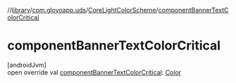 //[library](../../../index.md)/[com.glovoapp.uds](../index.md)/[CoreLightColorScheme](index.md)/[componentBannerTextColorCritical](component-banner-text-color-critical.md)

# componentBannerTextColorCritical

[androidJvm]\
open override val [componentBannerTextColorCritical](component-banner-text-color-critical.md): [Color](https://developer.android.com/reference/kotlin/androidx/compose/ui/graphics/Color.html)
